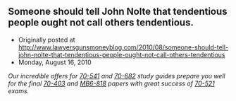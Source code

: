 ## Someone should tell John Nolte that tendentious people ought not call others tendentious.

 * Originally posted at http://www.lawyersgunsmoneyblog.com/2010/08/someone-should-tell-john-nolte-that-tendentious-people-ought-not-call-others-tendentious
 * Monday, August 16, 2010

_Our incredible offers for [70-541](http://www.thepass4sure.us/70-541-dumps.html) and [70-682](http://www.thepass4sure.biz/70-682.html) study guides prepare you well for the final [70-403](http://www.thepass4sure.me/70-403.html) and [MB6-818](http://www.pass4sures.ca/MB6-818.html) papers with great success of [70-521](http://www.pass4sures.ca/70-521.html) exams._